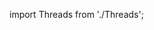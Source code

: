 import Threads from './Threads';

<div style={{ width: '100%', height: '600px', position: 'relative' }}>
  <Threads
    amplitude={1}
    distance={0}
    enableMouseInteraction={true}
  />
</div>